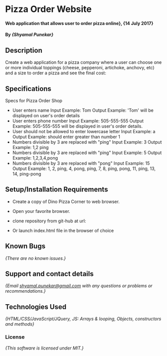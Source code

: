 # Pizza Order Website

#### Web application that allows user to order pizza online}, {14 July 2017}

#### By _**{Shyamal Punekar}**_

## Description
Create a web application for a pizza company where a user can choose one or more individual toppings (cheese, pepperoni, artichoke, anchovy, etc) and a size to order a pizza and see the final cost:


## Specifications
Specs for Pizza Order Shop

* User enters name
  Input Example: Tom
  Output Example: 'Tom' will be displayed on user's order details
* User enters phone number
  Input Example: 505-555-555
  Output Example: 505-555-555 will be displayed in user's order details.
* User should not be allowed to enter lowercase letter
  Input Example: a
  Output Example: should enter greater than number 1
* Numbers divisible by 3 are replaced with "ping"
  Input Example: 3
  Output Example: 1,2 ping
* Numbers divisible by 3 are replaced with "ping"
    Input Example: 5
    Output Example: 1,2,3,4,pong
* Numbers divisible by 3 are replaced with "pong"
    Input Example: 15
    Output Example: 1, 2, ping, 4, pong, ping, 7, 8, ping, pong, 11, ping, 13, 14, ping-pong

## Setup/Installation Requirements

* Create a copy of Dino Pizza Corner to web browser.
  
* Open your favorite browser.
* clone repository from git-hub at url:
* Or launch index.html file in the browser of choice


## Known Bugs

_{There are no known issues.}_

## Support and contact details

_{Email shyamal.punekar@gmail.com with any questions or problems or recommendations.}_

## Technologies Used

_{HTML/CSS/JavaScript/JQuery, JS: Arrays & looping, Objects, constructors and methods}_

### License

*{This software is licensed under MIT.}*
